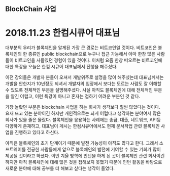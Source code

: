 
## BlockChain 사업 
# 2018.11.23 한컴시큐어 대표님


대부분의 우리가 블록체인을 알게된 가장 큰 경로는 비트코인일 것이다. 비트코인은 블록체인의 한 종류인 public blockchain으로 누구나 접근 가능해서 아마 한창 많은 사람들이 비트코인을 사들였던 경험이 있을 것이다. 이처럼 요즘 한창 떠오르는 비트코인에 대한 특강을 오늘은 한컴 시큐어 대표님께서 진행을 해주셨다.

이전 강의들은 개발자 분들이 오셔서 개발위주로 설명을 많이 해주셨는데 대표님께서는 개발을 안한지가 10년정도 되셔서 개발자의 입장에서 보다는 모르는 사람도 잘 이해할 수 있도록 전체적인 부분을 설명해주셨다.  사실 아직도 블록체인에 대해 전체적인 부분을 알긴 어렵고, 이런 특강이 아니고 혼자는 접하기 어려운 부분인 것 같다. 

가장 놀랐던 부분은 blockchain 사업을 하는 회사가 생각보다 훨씬 많았다는 것이다.  요새 뜨고 있는 분야이긴 하지만 개인적으로는 되게 어렵다고 생각하는 분야여서 많은 회사가 있을 줄은 몰랐다. 블록체인을 응용하는 사례에는 송금, 대출, 네트워크,  API등 다양하게 존재하고, 대표님이 계시는 한컴시큐어에서도 현재 문서작업 관련 블록체인 사업을 진행하고 있다고 하신다.

아직은 블록체인의 초기 단계이기 때문에 발전 가능성이 아직도 많다고 한다. 그래서 소프트웨어를 전공한 사람들에게 앞으로 블록체인의 발전에 기여할 수 있는 기회가 많이 제공될 것이라고 하셨다. 이번 겨울 방학에 인턴을 하게 된 곳이 블록체인 관련 회사이긴 하지만 아직 블록체인에 대해 많은 것을 접해보지 못했기 때문에 인턴 활동을 바탕으로 새로운 분야에 대해 공부를 더 해보고 싶다는 생각이 들었다.
